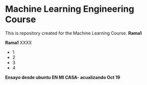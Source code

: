 # Machine Learning Engineering Course

This is repository created for the Machine Learning Course.
**Rama1**

**Rama1** XXXX

- 1
- 2
- 3
- 4

**Ensayo desde ubuntu EN MI CASA- acualizando Oct 19**
